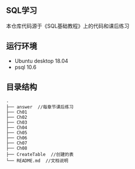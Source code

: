 ## SQL学习  
本仓库代码源于《SQL基础教程》上的代码和课后练习  

## 运行环境  
- Ubuntu desktop 18.04  
- psql 10.6  

## 目录结构  
```
.
├── answer  //每章节课后练习
├── Ch01
├── Ch02
├── Ch03
├── Ch04
├── Ch05
├── Ch06
├── Ch07
├── Ch08
├── CreateTable  //创建的表
└── README.md  //文档说明
```